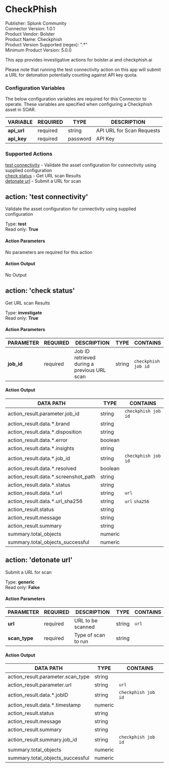 # CheckPhish

Publisher: Splunk Community\
Connector Version: 1.0.1\
Product Vendor: Bolster\
Product Name: Checkphish\
Product Version Supported (regex): ".\*"\
Minimum Product Version: 5.0.0

This app provides investigative actions for bolster.ai and checkphish.ai

Please note that running the test connectivity action on this app will submit a URL for detonation
potentially counting against API key quota.

### Configuration Variables

The below configuration variables are required for this Connector to operate. These variables are specified when configuring a Checkphish asset in SOAR.

VARIABLE | REQUIRED | TYPE | DESCRIPTION
-------- | -------- | ---- | -----------
**api_url** | required | string | API URL for Scan Requests
**api_key** | required | password | API Key

### Supported Actions

[test connectivity](#action-test-connectivity) - Validate the asset configuration for connectivity using supplied configuration\
[check status](#action-check-status) - Get URL scan Results\
[detonate url](#action-detonate-url) - Submit a URL for scan

## action: 'test connectivity'

Validate the asset configuration for connectivity using supplied configuration

Type: **test**\
Read only: **True**

#### Action Parameters

No parameters are required for this action

#### Action Output

No Output

## action: 'check status'

Get URL scan Results

Type: **investigate**\
Read only: **True**

#### Action Parameters

PARAMETER | REQUIRED | DESCRIPTION | TYPE | CONTAINS
--------- | -------- | ----------- | ---- | --------
**job_id** | required | Job ID retrieved during a previous URL scan | string | `checkphish job id`

#### Action Output

DATA PATH | TYPE | CONTAINS
--------- | ---- | --------
action_result.parameter.job_id | string | `checkphish job id`
action_result.data.\*.brand | string |
action_result.data.\*.disposition | string |
action_result.data.\*.error | boolean |
action_result.data.\*.insights | string |
action_result.data.\*.job_id | string | `checkphish job id`
action_result.data.\*.resolved | boolean |
action_result.data.\*.screenshot_path | string |
action_result.data.\*.status | string |
action_result.data.\*.url | string | `url`
action_result.data.\*.url_sha256 | string | `url` `sha256`
action_result.status | string |
action_result.message | string |
action_result.summary | string |
summary.total_objects | numeric |
summary.total_objects_successful | numeric |

## action: 'detonate url'

Submit a URL for scan

Type: **generic**\
Read only: **False**

#### Action Parameters

PARAMETER | REQUIRED | DESCRIPTION | TYPE | CONTAINS
--------- | -------- | ----------- | ---- | --------
**url** | required | URL to be scanned | string | `url`
**scan_type** | required | Type of scan to run | string |

#### Action Output

DATA PATH | TYPE | CONTAINS
--------- | ---- | --------
action_result.parameter.scan_type | string |
action_result.parameter.url | string | `url`
action_result.data.\*.jobID | string | `checkphish job id`
action_result.data.\*.timestamp | numeric |
action_result.status | string |
action_result.message | string |
action_result.summary | string |
action_result.summary.job_id | string | `checkphish job id`
summary.total_objects | numeric |
summary.total_objects_successful | numeric |
